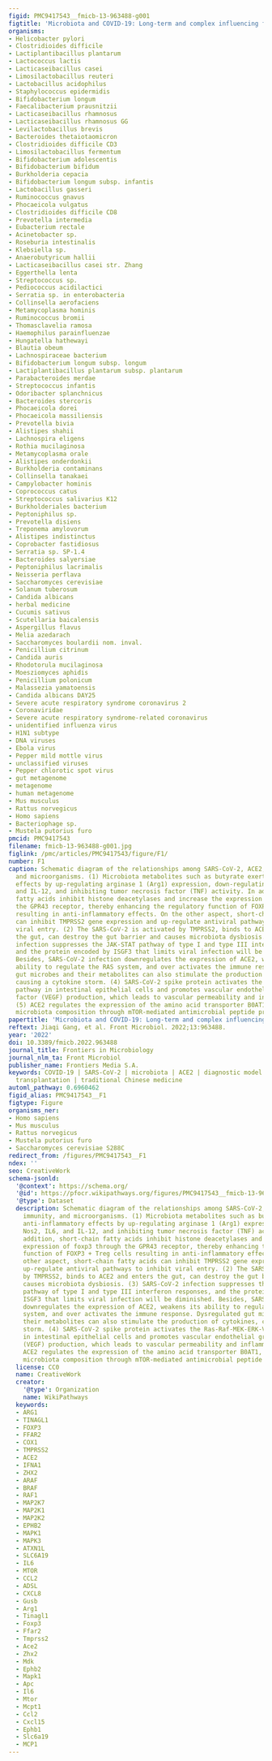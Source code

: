 ```yaml
---
figid: PMC9417543__fmicb-13-963488-g001
figtitle: 'Microbiota and COVID-19: Long-term and complex influencing factors'
organisms:
- Helicobacter pylori
- Clostridioides difficile
- Lactiplantibacillus plantarum
- Lactococcus lactis
- Lacticaseibacillus casei
- Limosilactobacillus reuteri
- Lactobacillus acidophilus
- Staphylococcus epidermidis
- Bifidobacterium longum
- Faecalibacterium prausnitzii
- Lacticaseibacillus rhamnosus
- Lacticaseibacillus rhamnosus GG
- Levilactobacillus brevis
- Bacteroides thetaiotaomicron
- Clostridioides difficile CD3
- Limosilactobacillus fermentum
- Bifidobacterium adolescentis
- Bifidobacterium bifidum
- Burkholderia cepacia
- Bifidobacterium longum subsp. infantis
- Lactobacillus gasseri
- Ruminococcus gnavus
- Phocaeicola vulgatus
- Clostridioides difficile CD8
- Prevotella intermedia
- Eubacterium rectale
- Acinetobacter sp.
- Roseburia intestinalis
- Klebsiella sp.
- Anaerobutyricum hallii
- Lacticaseibacillus casei str. Zhang
- Eggerthella lenta
- Streptococcus sp.
- Pediococcus acidilactici
- Serratia sp. in enterobacteria
- Collinsella aerofaciens
- Metamycoplasma hominis
- Ruminococcus bromii
- Thomasclavelia ramosa
- Haemophilus parainfluenzae
- Hungatella hathewayi
- Blautia obeum
- Lachnospiraceae bacterium
- Bifidobacterium longum subsp. longum
- Lactiplantibacillus plantarum subsp. plantarum
- Parabacteroides merdae
- Streptococcus infantis
- Odoribacter splanchnicus
- Bacteroides stercoris
- Phocaeicola dorei
- Phocaeicola massiliensis
- Prevotella bivia
- Alistipes shahii
- Lachnospira eligens
- Rothia mucilaginosa
- Metamycoplasma orale
- Alistipes onderdonkii
- Burkholderia contaminans
- Collinsella tanakaei
- Campylobacter hominis
- Coprococcus catus
- Streptococcus salivarius K12
- Burkholderiales bacterium
- Peptoniphilus sp.
- Prevotella disiens
- Treponema amylovorum
- Alistipes indistinctus
- Coprobacter fastidiosus
- Serratia sp. SP-1.4
- Bacteroides salyersiae
- Peptoniphilus lacrimalis
- Neisseria perflava
- Saccharomyces cerevisiae
- Solanum tuberosum
- Candida albicans
- herbal medicine
- Cucumis sativus
- Scutellaria baicalensis
- Aspergillus flavus
- Melia azedarach
- Saccharomyces boulardii nom. inval.
- Penicillium citrinum
- Candida auris
- Rhodotorula mucilaginosa
- Moesziomyces aphidis
- Penicillium polonicum
- Malassezia yamatoensis
- Candida albicans DAY25
- Severe acute respiratory syndrome coronavirus 2
- Coronaviridae
- Severe acute respiratory syndrome-related coronavirus
- unidentified influenza virus
- H1N1 subtype
- DNA viruses
- Ebola virus
- Pepper mild mottle virus
- unclassified viruses
- Pepper chlorotic spot virus
- gut metagenome
- metagenome
- human metagenome
- Mus musculus
- Rattus norvegicus
- Homo sapiens
- Bacteriophage sp.
- Mustela putorius furo
pmcid: PMC9417543
filename: fmicb-13-963488-g001.jpg
figlink: /pmc/articles/PMC9417543/figure/F1/
number: F1
caption: Schematic diagram of the relationships among SARS-CoV-2, ACE2, host immunity,
  and microorganisms. (1) Microbiota metabolites such as butyrate exert anti-inflammatory
  effects by up-regulating arginase 1 (Arg1) expression, down-regulating Nos2, IL6,
  and IL-12, and inhibiting tumor necrosis factor (TNF) activity. In addition, short-chain
  fatty acids inhibit histone deacetylases and increase the expression of foxp3 through
  the GPR43 receptor, thereby enhancing the regulatory function of FOXP3 + Treg cells
  resulting in anti-inflammatory effects. On the other aspect, short-chain fatty acids
  can inhibit TMPRSS2 gene expression and up-regulate antiviral pathways to inhibit
  viral entry. (2) The SARS-CoV-2 is activated by TMPRSS2, binds to ACE2 and enters
  the gut, can destroy the gut barrier and causes microbiota dysbiosis. (3) SARS-CoV-2
  infection suppresses the JAK-STAT pathway of type I and type III interferon responses,
  and the protein encoded by ISGF3 that limits viral infection will be diminished.
  Besides, SARS-CoV-2 infection downregulates the expression of ACE2, weakens its
  ability to regulate the RAS system, and over activates the immune response. Dysregulated
  gut microbes and their metabolites can also stimulate the production of cytokines,
  causing a cytokine storm. (4) SARS-CoV-2 spike protein activates the Ras-Raf-MEK-ERK-VEGF
  pathway in intestinal epithelial cells and promotes vascular endothelial growth
  factor (VEGF) production, which leads to vascular permeability and inflammation.
  (5) ACE2 regulates the expression of the amino acid transporter B0AT1, which affects
  microbiota composition through mTOR-mediated antimicrobial peptide production.
papertitle: 'Microbiota and COVID-19: Long-term and complex influencing factors.'
reftext: Jiaqi Gang, et al. Front Microbiol. 2022;13:963488.
year: '2022'
doi: 10.3389/fmicb.2022.963488
journal_title: Frontiers in Microbiology
journal_nlm_ta: Front Microbiol
publisher_name: Frontiers Media S.A.
keywords: COVID-19 | SARS-CoV-2 | microbiota | ACE2 | diagnostic model | microbiota
  transplantation | traditional Chinese medicine
automl_pathway: 0.6960462
figid_alias: PMC9417543__F1
figtype: Figure
organisms_ner:
- Homo sapiens
- Mus musculus
- Rattus norvegicus
- Mustela putorius furo
- Saccharomyces cerevisiae S288C
redirect_from: /figures/PMC9417543__F1
ndex: ''
seo: CreativeWork
schema-jsonld:
  '@context': https://schema.org/
  '@id': https://pfocr.wikipathways.org/figures/PMC9417543__fmicb-13-963488-g001.html
  '@type': Dataset
  description: Schematic diagram of the relationships among SARS-CoV-2, ACE2, host
    immunity, and microorganisms. (1) Microbiota metabolites such as butyrate exert
    anti-inflammatory effects by up-regulating arginase 1 (Arg1) expression, down-regulating
    Nos2, IL6, and IL-12, and inhibiting tumor necrosis factor (TNF) activity. In
    addition, short-chain fatty acids inhibit histone deacetylases and increase the
    expression of foxp3 through the GPR43 receptor, thereby enhancing the regulatory
    function of FOXP3 + Treg cells resulting in anti-inflammatory effects. On the
    other aspect, short-chain fatty acids can inhibit TMPRSS2 gene expression and
    up-regulate antiviral pathways to inhibit viral entry. (2) The SARS-CoV-2 is activated
    by TMPRSS2, binds to ACE2 and enters the gut, can destroy the gut barrier and
    causes microbiota dysbiosis. (3) SARS-CoV-2 infection suppresses the JAK-STAT
    pathway of type I and type III interferon responses, and the protein encoded by
    ISGF3 that limits viral infection will be diminished. Besides, SARS-CoV-2 infection
    downregulates the expression of ACE2, weakens its ability to regulate the RAS
    system, and over activates the immune response. Dysregulated gut microbes and
    their metabolites can also stimulate the production of cytokines, causing a cytokine
    storm. (4) SARS-CoV-2 spike protein activates the Ras-Raf-MEK-ERK-VEGF pathway
    in intestinal epithelial cells and promotes vascular endothelial growth factor
    (VEGF) production, which leads to vascular permeability and inflammation. (5)
    ACE2 regulates the expression of the amino acid transporter B0AT1, which affects
    microbiota composition through mTOR-mediated antimicrobial peptide production.
  license: CC0
  name: CreativeWork
  creator:
    '@type': Organization
    name: WikiPathways
  keywords:
  - ARG1
  - TINAGL1
  - FOXP3
  - FFAR2
  - COX1
  - TMPRSS2
  - ACE2
  - IFNA1
  - ZHX2
  - ARAF
  - BRAF
  - RAF1
  - MAP2K7
  - MAP2K1
  - MAP2K2
  - EPHB2
  - MAPK1
  - MAPK3
  - ATXN1L
  - SLC6A19
  - IL6
  - MTOR
  - CCL2
  - ADSL
  - CXCL8
  - Gusb
  - Arg1
  - Tinagl1
  - Foxp3
  - Ffar2
  - Tmprss2
  - Ace2
  - Zhx2
  - Mdk
  - Ephb2
  - Mapk1
  - Apc
  - Il6
  - Mtor
  - Mcpt1
  - Ccl2
  - Cxcl15
  - Ephb1
  - Slc6a19
  - MCP1
---
```


